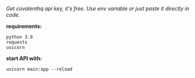 *Get covalenthq api key, it's free. Use env variable or just paste it directly in code.*

**requirements:**
```
python 3.9
requests
uvicorn
```

**start API with:**
```
uvicorn main:app --reload
```
